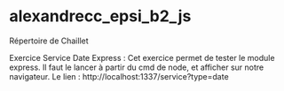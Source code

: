 # alexandrecc_epsi_b2_js
Répertoire de Chaillet

Exercice Service Date Express : Cet exercice permet de tester le module express.
Il faut le lancer à partir du cmd de node, et afficher sur notre navigateur.
Le lien : http://localhost:1337/service?type=date